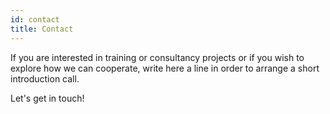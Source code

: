```yaml
---
id: contact
title: Contact
---
```


If you are interested in training or consultancy projects or if you wish to explore how we can cooperate, write here a line in order to arrange a short introduction call.

Let's get in touch!
